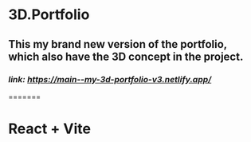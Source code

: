 # 3D.Portfolio
## This my brand new version of the portfolio, which also have the 3D concept in the project.
### *link: https://main--my-3d-portfolio-v3.netlify.app/*
=======
# React + Vite
